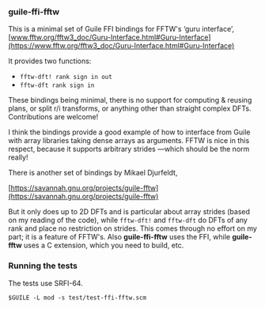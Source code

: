 
### guile-ffi-fftw

This is a minimal set of Guile FFI bindings for FFTW's ‘guru interface’,
  [www.fftw.org/fftw3_doc/Guru-Interface.html#Guru-Interface](https://www.fftw.org/fftw3_doc/Guru-Interface.html#Guru-Interface)

It provides two functions:

* `fftw-dft! rank sign in out`
* `fftw-dft rank sign in`

These bindings being minimal, there is no support for computing & reusing plans, or split r/i transforms, or anything other than straight complex DFTs. Contributions are welcome!

I think the bindings provide a good example of how to interface from Guile with array libraries taking dense arrays as arguments. FFTW is nice in this respect, because it supports arbitrary strides —which should be the norm really!

There is another set of bindings by Mikael Djurfeldt,

  [https://savannah.gnu.org/projects/guile-fftw](https://savannah.gnu.org/projects/guile-fftw)

But it only does up to 2D DFTs and is particular about array strides (based on my reading of the code), while `fftw-dft!` and `fftw-dft` do DFTs of any rank and place no restriction on strides. This comes through no effort on my part; it is a feature of FFTW's. Also **guile-ffi-fftw** uses the FFI, while **guile-fftw** uses a C extension, which you need to build, etc.

### Running the tests

The tests use SRFI-64.

```
$GUILE -L mod -s test/test-ffi-fftw.scm
```

